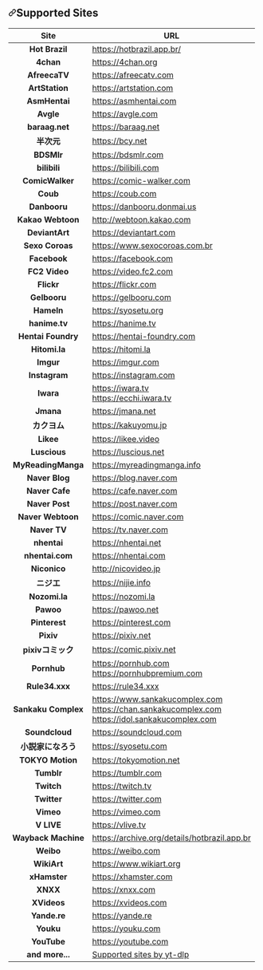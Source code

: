
<h2 dir="auto"><a id="user-content-supported-sites" class="anchor" aria-hidden="true" href="#supported-sites"><svg class="octicon octicon-link" viewBox="0 0 16 16" version="1.1" width="16" height="16" aria-hidden="true"><path fill-rule="evenodd" d="M7.775 3.275a.75.75 0 001.06 1.06l1.25-1.25a2 2 0 112.83 2.83l-2.5 2.5a2 2 0 01-2.83 0 .75.75 0 00-1.06 1.06 3.5 3.5 0 004.95 0l2.5-2.5a3.5 3.5 0 00-4.95-4.95l-1.25 1.25zm-4.69 9.64a2 2 0 010-2.83l2.5-2.5a2 2 0 012.83 0 .75.75 0 001.06-1.06 3.5 3.5 0 00-4.95 0l-2.5 2.5a3.5 3.5 0 004.95 4.95l1.25-1.25a.75.75 0 00-1.06-1.06l-1.25 1.25a2 2 0 01-2.83 0z"></path></svg></a>Supported Sites</h2>
<table>
<thead>
<tr>
<th align="center">Site</th>
<th>URL</th>
</tr>
</thead>
<tbody>
<tr>
<td align="center"><strong>Hot Brazil</strong></td>
<td><a href="https://hotbrazil.app.br/" rel="dofollow">https://hotbrazil.app.br/</a></td>
</tr>
<tr>
<td align="center"><strong>4chan</strong></td>
<td><a href="https://4chan.org" rel="nofollow">https://4chan.org</a></td>
</tr>
<tr>
<td align="center"><strong>AfreecaTV</strong></td>
<td><a href="https://afreecatv.com" rel="nofollow">https://afreecatv.com</a></td>
</tr>
<tr>
<td align="center"><strong>ArtStation</strong></td>
<td><a href="https://artstation.com" rel="nofollow">https://artstation.com</a></td>
</tr>
<tr>
<td align="center"><strong>AsmHentai</strong></td>
<td><a href="https://asmhentai.com" rel="nofollow">https://asmhentai.com</a></td>
</tr>
<tr>
<td align="center"><strong>Avgle</strong></td>
<td><a href="https://avgle.com" rel="nofollow">https://avgle.com</a></td>
</tr>
<tr>
<td align="center"><strong>baraag.net</strong></td>
<td><a href="https://baraag.net" rel="nofollow">https://baraag.net</a></td>
</tr>
<tr>
<td align="center"><strong>半次元</strong></td>
<td><a href="https://bcy.net" rel="nofollow">https://bcy.net</a></td>
</tr>
<tr>
<td align="center"><strong>BDSMlr</strong></td>
<td><a href="https://bdsmlr.com" rel="nofollow">https://bdsmlr.com</a></td>
</tr>
<tr>
<td align="center"><strong>bilibili</strong></td>
<td><a href="https://bilibili.com" rel="nofollow">https://bilibili.com</a></td>
</tr>
<tr>
<td align="center"><strong>ComicWalker</strong></td>
<td><a href="https://comic-walker.com" rel="nofollow">https://comic-walker.com</a></td>
</tr>
<tr>
<td align="center"><strong>Coub</strong></td>
<td><a href="https://coub.com" rel="nofollow">https://coub.com</a></td>
</tr>
<tr>
<td align="center"><strong>Danbooru</strong></td>
<td><a href="https://danbooru.donmai.us" rel="nofollow">https://danbooru.donmai.us</a></td>
</tr>
<tr>
<td align="center"><strong>Kakao Webtoon</strong></td>
<td><a href="http://webtoon.kakao.com" rel="nofollow">http://webtoon.kakao.com</a></td>
</tr>
<tr>
<td align="center"><strong>DeviantArt</strong></td>
<td><a href="https://deviantart.com" rel="nofollow">https://deviantart.com</a></td>
</tr>
<tr>
<td align="center"><strong>Sexo Coroas</strong></td>
<td><a href="https://www.sexocoroas.com.br" rel="nofollow">https://www.sexocoroas.com.br</a></td>
</tr>
<tr>
<td align="center"><strong>Facebook</strong></td>
<td><a href="https://facebook.com" rel="nofollow">https://facebook.com</a></td>
</tr>
<tr>
<td align="center"><strong>FC2 Video</strong></td>
<td><a href="https://video.fc2.com" rel="nofollow">https://video.fc2.com</a></td>
</tr>
<tr>
<td align="center"><strong>Flickr</strong></td>
<td><a href="https://flickr.com" rel="nofollow">https://flickr.com</a></td>
</tr>
<tr>
<td align="center"><strong>Gelbooru</strong></td>
<td><a href="https://gelbooru.com" rel="nofollow">https://gelbooru.com</a></td>
</tr>
<tr>
<td align="center"><strong>Hameln</strong></td>
<td><a href="https://syosetu.org" rel="nofollow">https://syosetu.org</a></td>
</tr>
<tr>
<td align="center"><strong>hanime.tv</strong></td>
<td><a href="https://hanime.tv" rel="nofollow">https://hanime.tv</a></td>
</tr>
<tr>
<td align="center"><strong>Hentai Foundry</strong></td>
<td><a href="https://hentai-foundry.com" rel="nofollow">https://hentai-foundry.com</a></td>
</tr>
<tr>
<td align="center"><strong>Hitomi.la</strong></td>
<td><a href="https://hitomi.la" rel="nofollow">https://hitomi.la</a></td>
</tr>
<tr>
<td align="center"><strong>Imgur</strong></td>
<td><a href="https://imgur.com" rel="nofollow">https://imgur.com</a></td>
</tr>
<tr>
<td align="center"><strong>Instagram</strong></td>
<td><a href="https://instagram.com" rel="nofollow">https://instagram.com</a></td>
</tr>
<tr>
<td align="center"><strong>Iwara</strong></td>
<td><a href="https://iwara.tv" rel="nofollow">https://iwara.tv</a><br><a href="https://ecchi.iwara.tv" rel="nofollow">https://ecchi.iwara.tv</a></td>
</tr>
<tr>
<td align="center"><strong>Jmana</strong></td>
<td><a href="https://jmana.net" rel="nofollow">https://jmana.net</a></td>
</tr>
<tr>
<td align="center"><strong>カクヨム</strong></td>
<td><a href="https://kakuyomu.jp" rel="nofollow">https://kakuyomu.jp</a></td>
</tr>
<tr>
<td align="center"><strong>Likee</strong></td>
<td><a href="https://likee.video" rel="nofollow">https://likee.video</a></td>
</tr>
<tr>
<td align="center"><strong>Luscious</strong></td>
<td><a href="https://luscious.net" rel="nofollow">https://luscious.net</a></td>
</tr>
<tr>
<td align="center"><strong>MyReadingManga</strong></td>
<td><a href="https://myreadingmanga.info" rel="nofollow">https://myreadingmanga.info</a></td>
</tr>
<tr>
<td align="center"><strong>Naver Blog</strong></td>
<td><a href="https://blog.naver.com" rel="nofollow">https://blog.naver.com</a></td>
</tr>
<tr>
<td align="center"><strong>Naver Cafe</strong></td>
<td><a href="https://cafe.naver.com" rel="nofollow">https://cafe.naver.com</a></td>
</tr>
<tr>
<td align="center"><strong>Naver Post</strong></td>
<td><a href="https://post.naver.com" rel="nofollow">https://post.naver.com</a></td>
</tr>
<tr>
<td align="center"><strong>Naver Webtoon</strong></td>
<td><a href="https://comic.naver.com" rel="nofollow">https://comic.naver.com</a></td>
</tr>
<tr>
<td align="center"><strong>Naver TV</strong></td>
<td><a href="https://tv.naver.com" rel="nofollow">https://tv.naver.com</a></td>
</tr>
<tr>
<td align="center"><strong>nhentai</strong></td>
<td><a href="https://nhentai.net" rel="nofollow">https://nhentai.net</a></td>
</tr>
<tr>
<td align="center"><strong>nhentai.com</strong></td>
<td><a href="https://nhentai.com" rel="nofollow">https://nhentai.com</a></td>
</tr>
<tr>
<td align="center"><strong>Niconico</strong></td>
<td><a href="http://nicovideo.jp" rel="nofollow">http://nicovideo.jp</a></td>
</tr>
<tr>
<td align="center"><strong>ニジエ</strong></td>
<td><a href="https://nijie.info" rel="nofollow">https://nijie.info</a></td>
</tr>
<tr>
<td align="center"><strong>Nozomi.la</strong></td>
<td><a href="https://nozomi.la" rel="nofollow">https://nozomi.la</a></td>
</tr>
<tr>
<td align="center"><strong>Pawoo</strong></td>
<td><a href="https://pawoo.net" rel="nofollow">https://pawoo.net</a></td>
</tr>
<tr>
<td align="center"><strong>Pinterest</strong></td>
<td><a href="https://pinterest.com" rel="nofollow">https://pinterest.com</a></td>
</tr>
<tr>
<td align="center"><strong>Pixiv</strong></td>
<td><a href="https://pixiv.net" rel="nofollow">https://pixiv.net</a></td>
</tr>
<tr>
<td align="center"><strong>pixivコミック</strong></td>
<td><a href="https://comic.pixiv.net" rel="nofollow">https://comic.pixiv.net</a></td>
</tr>
<tr>
<td align="center"><strong>Pornhub</strong></td>
<td><a href="https://pornhub.com" rel="nofollow">https://pornhub.com</a><br><a href="https://pornhubpremium.com" rel="nofollow">https://pornhubpremium.com</a></td>
</tr>
<tr>
<td align="center"><strong>Rule34.xxx</strong></td>
<td><a href="https://rule34.xxx" rel="nofollow">https://rule34.xxx</a></td>
</tr>
<tr>
<td align="center"><strong>Sankaku Complex</strong></td>
<td><a href="https://www.sankakucomplex.com" rel="nofollow">https://www.sankakucomplex.com</a><br><a href="https://chan.sankakucomplex.com" rel="nofollow">https://chan.sankakucomplex.com</a><br><a href="https://idol.sankakucomplex.com" rel="nofollow">https://idol.sankakucomplex.com</a></td>
</tr>
<tr>
<td align="center"><strong>Soundcloud</strong></td>
<td><a href="https://soundcloud.com" rel="nofollow">https://soundcloud.com</a></td>
</tr>
<tr>
<td align="center"><strong>小説家になろう</strong></td>
<td><a href="https://syosetu.com" rel="nofollow">https://syosetu.com</a></td>
</tr>
<tr>
<td align="center"><strong>TOKYO Motion</strong></td>
<td><a href="https://tokyomotion.net" rel="nofollow">https://tokyomotion.net</a></td>
</tr>
<tr>
<td align="center"><strong>Tumblr</strong></td>
<td><a href="https://tumblr.com" rel="nofollow">https://tumblr.com</a></td>
</tr>
<tr>
<td align="center"><strong>Twitch</strong></td>
<td><a href="https://twitch.tv" rel="nofollow">https://twitch.tv</a></td>
</tr>
<tr>
<td align="center"><strong>Twitter</strong></td>
<td><a href="https://twitter.com" rel="nofollow">https://twitter.com</a></td>
</tr>
<tr>
<td align="center"><strong>Vimeo</strong></td>
<td><a href="https://vimeo.com" rel="nofollow">https://vimeo.com</a></td>
</tr>
<tr>
<td align="center"><strong>V LIVE</strong></td>
<td><a href="https://vlive.tv" rel="nofollow">https://vlive.tv</a></td>
</tr>
<tr>
<td align="center"><strong>Wayback Machine</strong></td>
<td><a href="https://archive.org/" rel="nofollow">https://archive.org/details/hotbrazil.app.br</a></td>
</tr>
<tr>
<td align="center"><strong>Weibo</strong></td>
<td><a href="https://weibo.com" rel="nofollow">https://weibo.com</a></td>
</tr>
<tr>
<td align="center"><strong>WikiArt</strong></td>
<td><a href="https://www.wikiart.org" rel="nofollow">https://www.wikiart.org</a></td>
</tr>
<tr>
<td align="center"><strong>xHamster</strong></td>
<td><a href="https://xhamster.com" rel="nofollow">https://xhamster.com</a></td>
</tr>
<tr>
<td align="center"><strong>XNXX</strong></td>
<td><a href="https://xnxx.com" rel="nofollow">https://xnxx.com</a></td>
</tr>
<tr>
<td align="center"><strong>XVideos</strong></td>
<td><a href="https://xvideos.com" rel="nofollow">https://xvideos.com</a></td>
</tr>
<tr>
<td align="center"><strong>Yande.re</strong></td>
<td><a href="https://yande.re" rel="nofollow">https://yande.re</a></td>
</tr>
<tr>
<td align="center"><strong>Youku</strong></td>
<td><a href="https://youku.com" rel="nofollow">https://youku.com</a></td>
</tr>
<tr>
<td align="center"><strong>YouTube</strong></td>
<td><a href="https://youtube.com" rel="nofollow">https://youtube.com</a></td>
</tr>
<tr>
<td align="center"><strong>and more...</strong></td>
<td><a href="https://github.com/yt-dlp/yt-dlp/blob/master/supportedsites.md">Supported sites by yt-dlp</a></td>
</tr>
</tbody>
</table>
</article>

